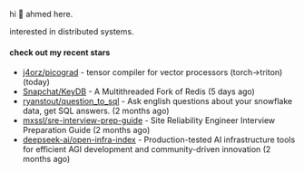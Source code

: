 hi 👋 ahmed here.

interested in distributed systems.

#### check out my recent stars

- [j4orz/picograd](https://github.com/j4orz/picograd) - tensor compiler for vector processors (torch-&gt;triton) (today)
- [Snapchat/KeyDB](https://github.com/Snapchat/KeyDB) - A Multithreaded Fork of Redis (5 days ago)
- [ryanstout/question_to_sql](https://github.com/ryanstout/question_to_sql) - Ask english questions about your snowflake data, get SQL answers. (2 months ago)
- [mxssl/sre-interview-prep-guide](https://github.com/mxssl/sre-interview-prep-guide) - Site Reliability Engineer Interview Preparation Guide (2 months ago)
- [deepseek-ai/open-infra-index](https://github.com/deepseek-ai/open-infra-index) - Production-tested AI infrastructure tools for efficient AGI development and community-driven innovation (2 months ago)

